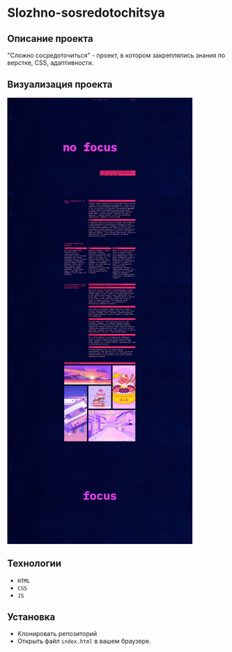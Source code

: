 # Slozhno-sosredotochitsya

## Описание проекта
"Сложно сосредоточиться" - проект, в котором закреплялись знания по верстке, CSS, адаптивности.

## Визуализация проекта
![Скриншот проекта Desktop](/images/FullScreen.jpeg)

## Технологии
- `HTML`
- `CSS`
- `JS`

## Установка
 - Клонировать репозиторий
 - Открыть файл `index.html` в вашем браузере.